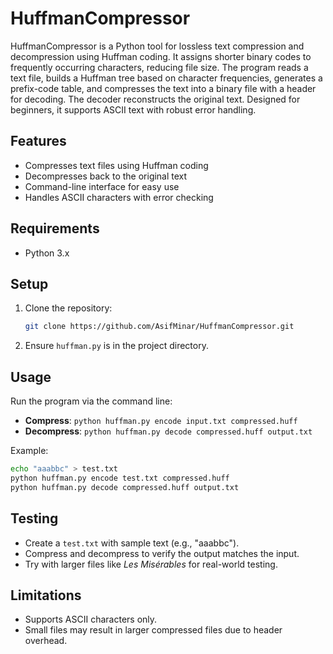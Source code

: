 # HuffmanCompressor

HuffmanCompressor is a Python tool for lossless text compression and decompression using Huffman coding. It assigns shorter binary codes to frequently occurring characters, reducing file size. The program reads a text file, builds a Huffman tree based on character frequencies, generates a prefix-code table, and compresses the text into a binary file with a header for decoding. The decoder reconstructs the original text. Designed for beginners, it supports ASCII text with robust error handling.

## Features
- Compresses text files using Huffman coding
- Decompresses back to the original text
- Command-line interface for easy use
- Handles ASCII characters with error checking

## Requirements
- Python 3.x

## Setup
1. Clone the repository:
   ```bash
   git clone https://github.com/AsifMinar/HuffmanCompressor.git
   ```
2. Ensure `huffman.py` is in the project directory.

## Usage
Run the program via the command line:
- **Compress**: `python huffman.py encode input.txt compressed.huff`
- **Decompress**: `python huffman.py decode compressed.huff output.txt`

Example:
```bash
echo "aaabbc" > test.txt
python huffman.py encode test.txt compressed.huff
python huffman.py decode compressed.huff output.txt
```

## Testing
- Create a `test.txt` with sample text (e.g., "aaabbc").
- Compress and decompress to verify the output matches the input.
- Try with larger files like *Les Misérables* for real-world testing.

## Limitations
- Supports ASCII characters only.
- Small files may result in larger compressed files due to header overhead.
